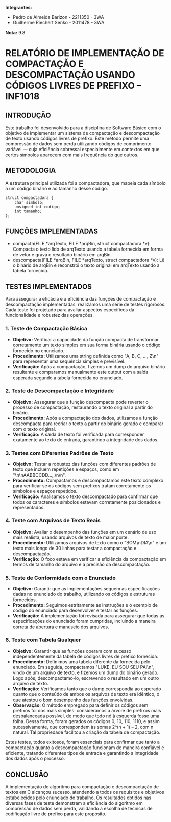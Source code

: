 **Integrantes:**

* Pedro de Almeida Barizon - 2211350 - 3WA
* Guilherme Riechert Senko - 2011478 - 3WA

**Nota:** 9.8

# RELATÓRIO DE IMPLEMENTAÇÃO DE COMPACTAÇÃO E DESCOMPACTAÇÃO USANDO CÓDIGOS LIVRES DE PREFIXO – INF1018

## INTRODUÇÃO

Este trabalho foi desenvolvido para a disciplina de Software Básico com o objetivo de implementar um sistema de compactação e descompactação de texto usando códigos livres de prefixo. Este método permite uma compressão de dados sem perda utilizando códigos de comprimento variável — cuja eficiência sobressai especialmente em contextos em que certos símbolos aparecem com mais frequência do que outros.

## METODOLOGIA

A estrutura principal utilizada foi a compactadora, que mapeia cada símbolo a um código binário e ao tamanho desse código.

```
struct compactadora {
    char simbolo;
    unsigned int codigo;
    int tamanho;
};
```

## FUNÇÕES IMPLEMENTADAS

* compacta(FILE *arqTexto, FILE *arqBin, struct compactadora *v): Compacta o texto lido de arqTexto usando a tabela fornecida em forma de vetor e grava o resultado binário em arqBin.
* descompacta(FILE *arqBin, FILE *arqTexto, struct compactadora *v): Lê o binário de arqBin e reconstrói o texto original em arqTexto usando a tabela fornecida.

## TESTES IMPLEMENTADOS

Para assegurar a eficácia e a eficiência das funções de compactação e descompactação implementadas, realizamos uma série de testes rigorosos. Cada teste foi projetado para avaliar aspectos específicos da funcionalidade e robustez das operações.

### 1. Teste de Compactação Básica

* **Objetivo:** Verificar a capacidade da função compacta de transformar corretamente um texto simples em sua forma binária usando o código fornecido no enunciado.
* **Procedimento:** Utilizamos uma string definida como "A, B, C, ..., Z\n" para representar uma sequência simples e previsível.
* **Verificação:** Após a compactação, fizemos um dump do arquivo binário resultante e comparamos manualmente este output com a saída esperada segundo a tabela fornecida no enunciado.

### 2. Teste de Descompactação e Integridade

* **Objetivo:** Assegurar que a função descompacta pode reverter o processo de compactação, restaurando o texto original a partir do binário.
* **Procedimento:** Após a compactação dos dados, utilizamos a função descompacta para recriar o texto a partir do binário gerado e comparar com o texto original.
* **Verificação:** A saída de texto foi verificada para corresponder exatamente ao texto de entrada, garantindo a integridade dos dados.

### 3. Testes com Diferentes Padrões de Texto

* **Objetivo:** Testar a robustez das funções com diferentes padrões de texto que incluem repetições e espaços, como em "\n\nAABBCCDD...,,\n\n".
* **Procedimento:** Compactamos e descompactamos este texto complexo para verificar se os códigos sem prefixos tratam corretamente os símbolos e espaços repetidos.
* **Verificação:** Analisamos o texto descompactado para confirmar que todos os caracteres e símbolos estavam corretamente posicionados e representados.

### 4. Teste com Arquivos de Texto Reais

* **Objetivo:** Avaliar o desempenho das funções em um cenário de uso mais realista, usando arquivos de texto de maior porte.
* **Procedimento:** Utilizamos arquivos de texto como o "BOM\nDIA\n" e um texto mais longo de 30 linhas para testar a compactação e descompactação.
* **Verificação:** O foco estava em verificar a eficiência da compactação em termos de tamanho do arquivo e a precisão da descompactação.

### 5. Teste de Conformidade com o Enunciado

* **Objetivo:** Garantir que as implementações seguem as especificações dadas no enunciado do trabalho, utilizando os códigos e estruturas fornecidos.
* **Procedimento:** Seguimos estritamente as instruções e o exemplo de código do enunciado para desenvolver e testar as funções.
* **Verificação:** A implementação foi revisada para assegurar que todas as especificações do enunciado foram cumpridas, incluindo a maneira correta de abertura e manuseio dos arquivos.

### 6. Teste com Tabela Qualquer

* **Objetivo:** Garantir que as funções operam com sucesso independentemente da tabela de códigos livres de prefixo fornecida.
* **Procedimento:** Definimos uma tabela diferente da fornecida pelo enunciado. Em seguida, compactamos "LUKE, EU SOU SEU PAI\n", vindo de um arquivo de texto, e fizemos um dump do binário gerado. Logo após, descompactamo-lo, escrevendo o resultado em um outro arquivo de texto.
* **Verificação:** Verificamos tanto que o dump correspondia ao esperado quanto que o conteúdo de ambos os arquivos de texto era idêntico, o que atestou o bom desempenho das funções envolvidas.
* **Observação**: O método empregado para definir os códigos sem prefixos foi dos mais simples: consideramos a árvore de prefixos mais desbalanceada possível, de modo que todo nó à esquerda fosse uma folha. Dessa forma, foram gerados os códigos 0, 10, 110, 1110, e assim sucessivamente, que correspondem às somas 2^(n + 1) – 2, com n natural. Tal propriedade facilitou a criação da tabela de compactação.

Estes testes, todos exitosos, foram essenciais para confirmar que tanto a compactação quanto a descompactação funcionam de maneira confiável e eficiente, tratando diferentes tipos de entrada e garantindo a integridade dos dados após o processo.

## CONCLUSÃO

A implementação do algoritmo para compactação e descompactação de textos em C alcançou sucesso, atendendo a todos os requisitos e objetivos estabelecidos pelo enunciado do trabalho. Os resultados obtidos nas diversas fases de teste demonstram a eficiência do algoritmo em compressão de dados sem perda, validando a escolha de técnicas de codificação livre de prefixo para este propósito.
